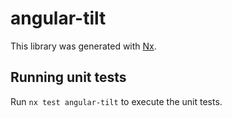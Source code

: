 # angular-tilt

This library was generated with [Nx](https://nx.dev).

## Running unit tests

Run `nx test angular-tilt` to execute the unit tests.
